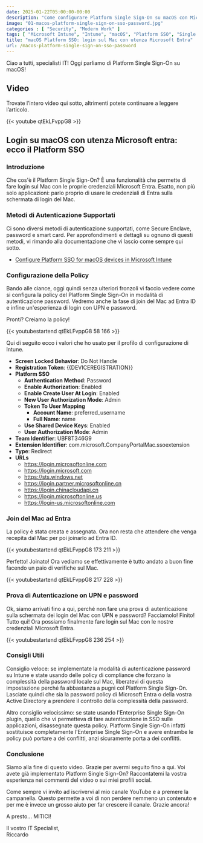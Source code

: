 ```yaml
---
date: 2025-01-22T05:00:00-00:00
description: "Come configurare Platform Single Sign-On su macOS con Microsoft Entra e Intune. Guida rapida su metodi di autenticazione, policy di compliance e consigli utili per un login sicuro e integrato."
image: "01-macos-platform-single-sign-on-sso-password.jpg"
categories : [ "Security", "Modern Work" ]
tags: [ "Microsoft Intune", "Intune", "macOS", "Platform SSO", "Single Sign-On", "Microsoft Entra", "Video", "Guida", "Cloud Endpoint Diary" ]
title: "macOS Platform SSO: login sul Mac con utenza Microsoft Entra"
url: /macos-platform-single-sign-on-sso-password
---
```

Ciao a tutti, specialisti IT! Oggi parliamo di Platform Single Sign-On su macOS!

## Video
Trovate l’intero video qui sotto, altrimenti potete continuare a leggere l’articolo.

{{< youtube qtEkLFvppG8 >}}

## Login su macOS con utenza Microsoft entra: ecco il Platform SSO

### Introduzione
Che cos'è il Platform Single Sign-On? È una funzionalità che permette di fare login sul Mac con le proprie credenziali Microsoft Entra. Esatto, non più solo applicazioni: parlo proprio di usare le credenziali di Entra sulla schermata di login del Mac.

### Metodi di Autenticazione Supportati
Ci sono diversi metodi di autenticazione supportati, come Secure Enclave, password e smart card. Per approfondimenti e dettagli su ognuno di questi metodi, vi rimando alla documentazione che vi lascio come sempre qui sotto.

- [Configure Platform SSO for macOS devices in Microsoft Intune](https://learn.microsoft.com/en-us/mem/intune/configuration/platform-sso-macos)

### Configurazione della Policy
Bando alle ciance, oggi quindi senza ulteriori fronzoli vi faccio vedere come si configura la policy del Platform Single Sign-On in modalità di autenticazione password. Vedremo anche la fase di join del Mac ad Entra ID e infine un'esperienza di login con UPN e password.

Pronti? Creiamo la policy!

{{< youtubestartend qtEkLFvppG8 58 166 >}}

Qui di seguito ecco i valori che ho usato per il profilo di configurazione di Intune.

- **Screen Locked Behavior**: Do Not Handle
- **Registration Token**: {{DEVICEREGISTRATION}}
- **Platform SSO**
  - **Authentication Method**: Password
  - **Enable Authorization**: Enabled
  - **Enable Create User At Login**: Enabled
  - **New User Authorization Mode**: Admin
  - **Token To User Mapping**
    - **Account Name**: preferred_username
    - **Full Name**: name
  - **Use Shared Device Keys**: Enabled
  - **User Authorization Mode**: Admin
- **Team Identifier**: UBF8T346G9
- **Extension Identifier**: com.microsoft.CompanyPortalMac.ssoextension
- **Type**: Redirect
- **URLs**
  - https://login.microsoftonline.com
  - https://login.microsoft.com
  - https://sts.windows.net
  - https://login.partner.microsoftonline.cn
  - https://login.chinacloudapi.cn
  - https://login.microsoftonline.us
  - https://login-us.microsoftonline.com

### Join del Mac ad Entra
La policy è stata creata e assegnata. Ora non resta che attendere che venga recepita dal Mac per poi joinarlo ad Entra ID.

{{< youtubestartend qtEkLFvppG8 173 211 >}}

Perfetto! Joinato! Ora vediamo se effettivamente è tutto andato a buon fine facendo un paio di verifiche sul Mac.

{{< youtubestartend qtEkLFvppG8 217 228 >}}

### Prova di Autenticazione on UPN e password
Ok, siamo arrivati fino a qui, perché non fare una prova di autenticazione sulla schermata dei login del Mac con UPN e password? Facciamolo! Finito! Tutto qui! Ora possiamo finalmente fare login sul Mac con le nostre credenziali Microsoft Entra.

{{< youtubestartend qtEkLFvppG8 236 254 >}}

### Consigli Utili
Consiglio veloce: se implementate la modalità di autenticazione password su Intune e state usando delle policy di compliance che forzano la complessità della password locale sul Mac, liberatevi di questa impostazione perché fa abbastanza a pugni col Platform Single Sign-On. Lasciate quindi che sia la password policy di Microsoft Entra o della vostra Active Directory a prendere il controllo della complessità della password.

Altro consiglio velocissimo: se state usando l'Enterprise Single Sign-On plugin, quello che vi permetteva di fare autenticazione in SSO sulle applicazioni, disassegnate questa policy. Platform Single Sign-On infatti sostituisce completamente l'Enterprise Single Sign-On e avere entrambe le policy può portare a dei conflitti, anzi sicuramente porta a dei conflitti.

### Conclusione
Siamo alla fine di questo video. Grazie per avermi seguito fino a qui. Voi avete già implementato Platform Single Sign-On? Raccontatemi la vostra esperienza nei commenti del video o sui miei profili social.

Come sempre vi invito ad iscrivervi al mio canale YouTube e a premere la campanella. Questo permette a voi di non perdere nemmeno un contenuto e per me è invece un grosso aiuto per far crescere il canale. Grazie ancora!

A presto... MITICI!

Il vostro IT Specialist,  
Riccardo